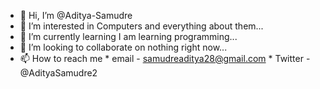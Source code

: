 - 👋 Hi, I’m @Aditya-Samudre
- 👀 I’m interested in Computers and everything about them...
- 🌱 I’m currently learning I am learning programming...
- 💞️ I’m looking to collaborate on nothing right now...
- 📫 How to reach me 
      * email - samudreaditya28@gmail.com
      * Twitter - @AdityaSamudre2 

<!---
Aditya-Samudre/Aditya-Samudre is a ✨ special ✨ repository because its `README.md` (this file) appears on your GitHub profile.
You can click the Preview link to take a look at your changes.
--->
